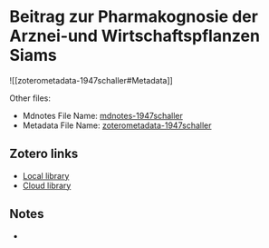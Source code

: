 # Beitrag zur Pharmakognosie der Arznei-und Wirtschaftspflanzen Siams

![[zoterometadata-1947schaller#Metadata]]

Other files:
* Mdnotes File Name: [mdnotes-1947schaller](mdnotes-1947schaller)
* Metadata File Name: [zoterometadata-1947schaller](zoterometadata-1947schaller)

## Zotero links

* [Local library](zotero://select/items/1_X4TRC8MQ)
* [Cloud library](http://zotero.org/users/8542045/items/X4TRC8MQ)

## Notes

-